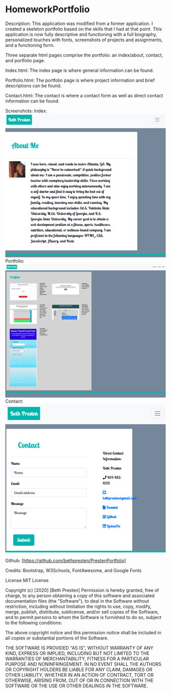 # HomeworkPortfolio

Description:
This application was modified from a former application. I created a skeleton portfolio based on the skills that I had at that point. This application is now fully descriptive and functioning with a full biography, personalized touches with fonts, screenshots of projects and assignments, and a functioning form.

Three separate html pages comprise the portfolio: an index/about, contact, and portfolio page.

Index.html: The index page is where general information can be found.

Portfolio.html: The portfolio page is where project information and brief descriptions can be found.

Contact.html: The contact is where a contact form as well as direct contact information can be found.

Screenshots:
Index: ![index](assets/css/images/projectscreenshots/Portfolio.png)
Portfolio: ![portfolio](assets/css/images/projectscreenshots/ProjectList.png)
Contact: ![contact](assets/css/images/projectscreenshots/contact.png)

Github: [https://github.com/bethpresten/PrestenPortfolio]

Credits: Bootstrap, W3Schools, FontAwesome, and Google Fonts

License
MIT License

Copyright (c) [2020] [Beth Presten]
Permission is hereby granted, free of charge, to any person obtaining a copy of this software and associated documentation files (the "Software"), to deal in the Software without restriction, including without limitation the rights to use, copy, modify, merge, publish, distribute, sublicense, and/or sell copies of the Software, and to permit persons to whom the Software is furnished to do so, subject to the following conditions:

The above copyright notice and this permission notice shall be included in all copies or substantial portions of the Software.

THE SOFTWARE IS PROVIDED "AS IS", WITHOUT WARRANTY OF ANY KIND, EXPRESS OR IMPLIED, INCLUDING BUT NOT LIMITED TO THE WARRANTIES OF MERCHANTABILITY, FITNESS FOR A PARTICULAR PURPOSE AND NONINFRINGEMENT. IN NO EVENT SHALL THE AUTHORS OR COPYRIGHT HOLDERS BE LIABLE FOR ANY CLAIM, DAMAGES OR OTHER LIABILITY, WHETHER IN AN ACTION OF CONTRACT, TORT OR OTHERWISE, ARISING FROM, OUT OF OR IN CONNECTION WITH THE SOFTWARE OR THE USE OR OTHER DEALINGS IN THE SOFTWARE.
